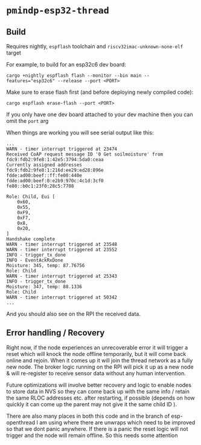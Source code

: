 # `pmindp-esp32-thread` 

## Build

Requires nightly, `espflash` toolchain and `riscv32imac-unknown-none-elf` target

For example, to build for an esp32c6 dev board: 
```
cargo +nightly espflash flash --monitor --bin main --features="esp32c6" --release --port <PORT>
```

Make sure to erase flash first (and before deploying newly compiled code):
```
cargo espflash erase-flash --port <PORT>
```

If you only have one dev board attached to your dev machine then you can omit the `port` arg

When things are working you will see serial output like this: 
```
...
WARN - timer interrupt triggered at 23474
Received CoAP request message ID '0 Get soilmoisture' from fdc9:fdb2:9fe8:1:42e5:3794:5da0:ceaa
Currently assigned addresses
fdc9:fdb2:9fe8:1:216d:ee29:ed28:896e
fdde:ad00:beef::ff:fe00:440e
fdde:ad00:beef:0:e2b9:970c:4c1d:3cf0
fe80::b0c1:23f0:28c5:7708

Role: Child, Eui [
    0x60,
    0x55,
    0xF9,
    0xF7,
    0x8,
    0x20,
]
Handshake complete
WARN - timer interrupt triggered at 23548
WARN - timer interrupt triggered at 23552
INFO - trigger_tx_done
INFO - EventAckRxDone
Moisture: 345, temp: 87.76756
Role: Child
WARN - timer interrupt triggered at 25343
INFO - trigger_tx_done
Moisture: 347, temp: 88.1336
Role: Child
WARN - timer interrupt triggered at 50342
...
```

And you should also see on the RPI the received data.



## Error handling / Recovery
Right now, if the node experiences an unrecoverable error it will trigger a reset which will knock the node offline temporarily, but it will come back online and rejoin. When it comes up it will join the thread network as a fully new node. The broker logic running on the RPI will pick it up as a new node & will re-register to receive sensor data without any human intervention. 

Future optimizations will involve better recovery and logic to enable nodes to store data in NVS so they can come back up with the same info / retain the same RLOC addresses etc. after restarting, if possible (depends on how quickly it can come up the parent may not give it the same child ID ). 

There are also many places in both this code and in the branch of esp-openthread I am using where there are unwraps which need to be improved so that we dont panic anywhere. If there is a panic the reset logic will not trigger and the node will remain offline. So this needs some attention
